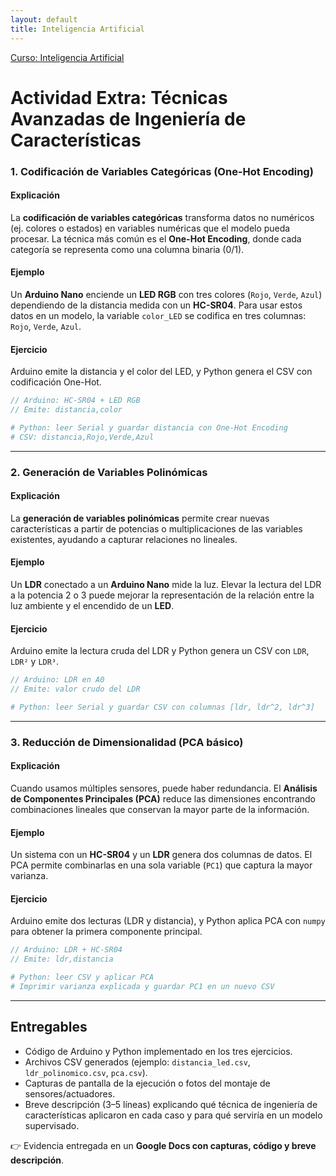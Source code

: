 ```yaml
---
layout: default
title: Inteligencia Artificial
---
```

[Curso: Inteligencia Artificial](index)

# Actividad Extra: Técnicas Avanzadas de Ingeniería de Características

### 1. Codificación de Variables Categóricas (One-Hot Encoding)

#### Explicación

La **codificación de variables categóricas** transforma datos no numéricos (ej. colores o estados) en variables numéricas que el modelo pueda procesar. La técnica más común es el **One-Hot Encoding**, donde cada categoría se representa como una columna binaria (0/1).

#### Ejemplo

Un **Arduino Nano** enciende un **LED RGB** con tres colores (`Rojo`, `Verde`, `Azul`) dependiendo de la distancia medida con un **HC-SR04**. Para usar estos datos en un modelo, la variable `color_LED` se codifica en tres columnas: `Rojo`, `Verde`, `Azul`.

#### Ejercicio

Arduino emite la distancia y el color del LED, y Python genera el CSV con codificación One-Hot.

```cpp
// Arduino: HC-SR04 + LED RGB
// Emite: distancia,color
```

```python
# Python: leer Serial y guardar distancia con One-Hot Encoding
# CSV: distancia,Rojo,Verde,Azul
```

---

### 2. Generación de Variables Polinómicas

#### Explicación

La **generación de variables polinómicas** permite crear nuevas características a partir de potencias o multiplicaciones de las variables existentes, ayudando a capturar relaciones no lineales.

#### Ejemplo

Un **LDR** conectado a un **Arduino Nano** mide la luz. Elevar la lectura del LDR a la potencia 2 o 3 puede mejorar la representación de la relación entre la luz ambiente y el encendido de un **LED**.

#### Ejercicio

Arduino emite la lectura cruda del LDR y Python genera un CSV con `LDR`, `LDR²` y `LDR³`.

```cpp
// Arduino: LDR en A0
// Emite: valor crudo del LDR
```

```python
# Python: leer Serial y guardar CSV con columnas [ldr, ldr^2, ldr^3]
```

---

### 3. Reducción de Dimensionalidad (PCA básico)

#### Explicación

Cuando usamos múltiples sensores, puede haber redundancia. El **Análisis de Componentes Principales (PCA)** reduce las dimensiones encontrando combinaciones lineales que conservan la mayor parte de la información.

#### Ejemplo

Un sistema con un **HC-SR04** y un **LDR** genera dos columnas de datos. El PCA permite combinarlas en una sola variable (`PC1`) que captura la mayor varianza.

#### Ejercicio

Arduino emite dos lecturas (LDR y distancia), y Python aplica PCA con `numpy` para obtener la primera componente principal.

```cpp
// Arduino: LDR + HC-SR04
// Emite: ldr,distancia
```

```python
# Python: leer CSV y aplicar PCA
# Imprimir varianza explicada y guardar PC1 en un nuevo CSV
```

---

## Entregables

* Código de Arduino y Python implementado en los tres ejercicios.
* Archivos CSV generados (ejemplo: `distancia_led.csv`, `ldr_polinomico.csv`, `pca.csv`).
* Capturas de pantalla de la ejecución o fotos del montaje de sensores/actuadores.
* Breve descripción (3–5 líneas) explicando qué técnica de ingeniería de características aplicaron en cada caso y para qué serviría en un modelo supervisado.

👉 Evidencia entregada en un **Google Docs con capturas, código y breve descripción**.

